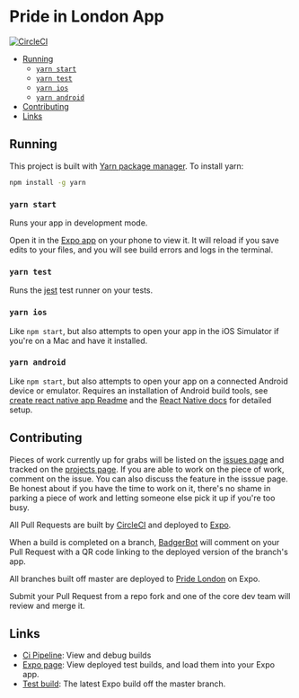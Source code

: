 # Pride in London App

[![CircleCI](https://circleci.com/gh/redbadger/pride-london-app.svg?style=svg&circle-token=9de45c24a3720e16a6d568c0868750e1d0fe8e40)](https://circleci.com/gh/redbadger/pride-london-app)

<!-- Generateed with markdown-toc (https://github.com/jonschlinkert/markdown-toc) -->

<!-- toc -->

* [Running](#running)
  * [`yarn start`](#yarn-start)
  * [`yarn test`](#yarn-test)
  * [`yarn ios`](#yarn-ios)
  * [`yarn android`](#yarn-android)
* [Contributing](#contributing)
* [Links](#links)

<!-- tocstop -->

## Running

This project is built with [Yarn package manager](https://yarnpkg.com). To install yarn:

```bash
npm install -g yarn
```

### `yarn start`

Runs your app in development mode.

Open it in the [Expo app](https://expo.io) on your phone to view it. It will reload if you save edits to your files, and you will see build errors and logs in the terminal.

### `yarn test`

Runs the [jest](https://github.com/facebook/jest) test runner on your tests.

### `yarn ios`

Like `npm start`, but also attempts to open your app in the iOS Simulator if you're on a Mac and have it installed.

### `yarn android`

Like `npm start`, but also attempts to open your app on a connected Android device or emulator. Requires an installation of Android build tools, see [create react native app Readme](./docs/create-react-native-app.md) and the [React Native docs](https://facebook.github.io/react-native/docs/getting-started.html) for detailed setup.

## Contributing

Pieces of work currently up for grabs will be listed on the [issues page](https://github.com/redbadger/pride-london-app/issues) and tracked on the [projects page](https://github.com/redbadger/pride-london-app/projects). If you are able to work on the piece of work, comment on the issue. You can also discuss the feature in the isssue page. Be honest about if you have the time to work on it, there's no shame in parking a piece of work and letting someone else pick it up if you're too busy.

All Pull Requests are built by [CircleCI](https://circleci.com/gh/redbadger/workflows/pride-london-app) and deployed to [Expo](https://expo.io/@redbadger/pride-london).

When a build is completed on a branch, [BadgerBot](https://github.com/badgerbot) will comment on your Pull Request with a QR code linking to the deployed version of the branch's app.

All branches built off master are deployed to [Pride London](https://expo.io/@redbadger/pride-london) on Expo.

Submit your Pull Request from a repo fork and one of the core dev team will review and merge it.

## Links

* [Ci Pipeline](https://circleci.com/gh/redbadger/workflows/pride-london-app): View and debug builds
* [Expo page](https://expo.io/@redbadger/pride-london): View deployed test builds, and load them into your Expo app.
* [Test build](https://expo.io/@redbadger/pride-london): The latest Expo build off the master branch.
